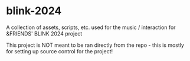 # blink-2024

A collection of assets, scripts, etc. used for the music / interaction for &FRIENDS' BLINK 2024 project

This project is NOT meant to be ran directly from the repo - this is mostly for setting up source control for the project!
